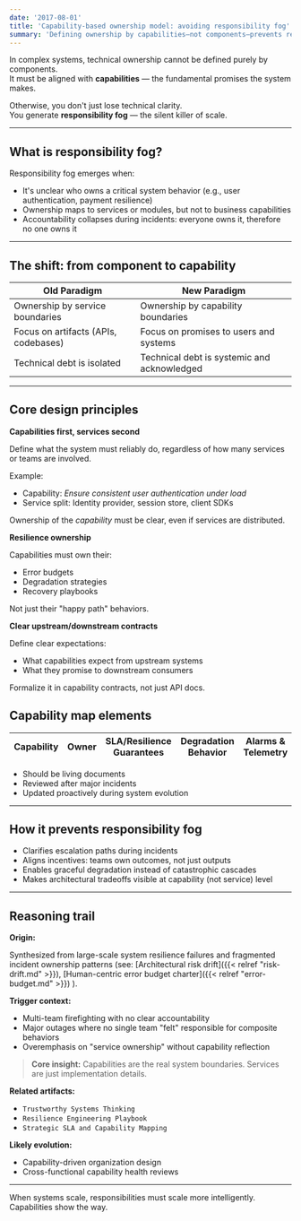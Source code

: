 ```yaml
---
date: '2017-08-01'
title: 'Capability-based ownership model: avoiding responsibility fog'
summary: 'Defining ownership by capabilities—not components—prevents responsibility fog, clarifies accountability, and ensures resilience and clear escalation in complex systems.'
---
```


In complex systems, technical ownership cannot be defined purely by components.  
It must be aligned with **capabilities** — the fundamental promises the system makes.

Otherwise, you don't just lose technical clarity.  
You generate **responsibility fog** — the silent killer of scale.

---

## What is responsibility fog?

Responsibility fog emerges when:

- It's unclear who owns a critical system behavior (e.g., user authentication, payment resilience)
- Ownership maps to services or modules, but not to business capabilities
- Accountability collapses during incidents: everyone owns it, therefore no one owns it

---

## The shift: from component to capability

| Old Paradigm | New Paradigm |
|--------------|--------------|
| Ownership by service boundaries | Ownership by capability boundaries |
| Focus on artifacts (APIs, codebases) | Focus on promises to users and systems |
| Technical debt is isolated | Technical debt is systemic and acknowledged |

---

## Core design principles

**Capabilities first, services second**

Define what the system must reliably do, regardless of how many services or teams are involved.

Example:

- Capability: *Ensure consistent user authentication under load*  
- Service split: Identity provider, session store, client SDKs

Ownership of the *capability* must be clear, even if services are distributed.

**Resilience ownership**

Capabilities must own their:

- Error budgets
- Degradation strategies
- Recovery playbooks

Not just their "happy path" behaviors.

**Clear upstream/downstream contracts**

Define clear expectations:

- What capabilities expect from upstream systems
- What they promise to downstream consumers

Formalize it in capability contracts, not just API docs.

## Capability map elements

| Capability | Owner | SLA/Resilience Guarantees | Degradation Behavior | Alarms & Telemetry |
|------------|-------|----------------------------|-----------------------|--------------------|

- Should be living documents
- Reviewed after major incidents
- Updated proactively during system evolution

---

## How it prevents responsibility fog

- Clarifies escalation paths during incidents
- Aligns incentives: teams own outcomes, not just outputs
- Enables graceful degradation instead of catastrophic cascades
- Makes architectural tradeoffs visible at capability (not service) level

---

## Reasoning trail

**Origin:**  

Synthesized from large-scale system resilience failures and fragmented incident ownership patterns (see: 
[Architectural risk drift]({{< relref "risk-drift.md" >}}), 
[Human-centric error budget charter]({{< relref "error-budget.md" >}})
).

**Trigger context:**  

- Multi-team firefighting with no clear accountability
- Major outages where no single team "felt" responsible for composite behaviors
- Overemphasis on "service ownership" without capability reflection

> **Core insight:** Capabilities are the real system boundaries. Services are just implementation details.

**Related artifacts:**  

- `Trustworthy Systems Thinking`  
- `Resilience Engineering Playbook`  
- `Strategic SLA and Capability Mapping`

**Likely evolution:** 

- Capability-driven organization design  
- Cross-functional capability health reviews

---

When systems scale, responsibilities must scale more intelligently. Capabilities show the way.
